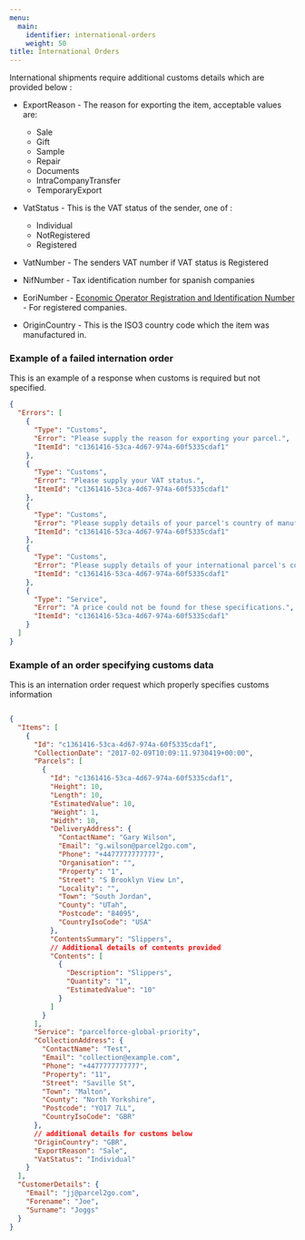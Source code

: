 ```yaml
---
menu:
  main:
    identifier: international-orders
    weight: 50
title: International Orders
---
```

International shipments require additional customs details which are provided below :

* ExportReason - The reason for exporting the item, acceptable values are:
  * Sale 
  * Gift
  * Sample
  * Repair
  * Documents
  * IntraCompanyTransfer
  * TemporaryExport

* VatStatus - This is the VAT status of the sender, one of :
  * Individual
  * NotRegistered
  * Registered

* VatNumber - The senders VAT number if VAT status is Registered

* NifNumber - Tax identification number for spanish companies
* EoriNumber - [Economic Operator Registration and Identification Number](https://www.gov.uk/eori) - For registered companies.

* OriginCountry - This is the ISO3 country code which the item was manufactured in.



### Example of a failed internation order

This is an example of a response when customs is required but not specified.

``` json
{
  "Errors": [
    {
      "Type": "Customs",
      "Error": "Please supply the reason for exporting your parcel.",
      "ItemId": "c1361416-53ca-4d67-974a-60f5335cdaf1"
    },
    {
      "Type": "Customs",
      "Error": "Please supply your VAT status.",
      "ItemId": "c1361416-53ca-4d67-974a-60f5335cdaf1"
    },
    {
      "Type": "Customs",
      "Error": "Please supply details of your parcel's country of manufacture.",
      "ItemId": "c1361416-53ca-4d67-974a-60f5335cdaf1"
    },
    {
      "Type": "Customs",
      "Error": "Please supply details of your international parcel's contents.",
      "ItemId": "c1361416-53ca-4d67-974a-60f5335cdaf1"
    },
    {
      "Type": "Service",
      "Error": "A price could not be found for these specifications.",
      "ItemId": "c1361416-53ca-4d67-974a-60f5335cdaf1"
    }
  ]
}

```

### Example of an order specifying customs data

This is an internation order request which properly specifies customs information

``` json

{
  "Items": [
    {
      "Id": "c1361416-53ca-4d67-974a-60f5335cdaf1",
      "CollectionDate": "2017-02-09T10:09:11.9730419+00:00",
      "Parcels": [
        {
          "Id": "c1361416-53ca-4d67-974a-60f5335cdaf1",
          "Height": 10,
          "Length": 10,
          "EstimatedValue": 10,
          "Weight": 1,
          "Width": 10,
          "DeliveryAddress": {
            "ContactName": "Gary Wilson",
            "Email": "g.wilson@parcel2go.com",
            "Phone": "+4477777777777",
            "Organisation": "",
            "Property": "1",
            "Street": "S Brooklyn View Ln",
            "Locality": "",
            "Town": "South Jordan",
            "County": "UTah",
            "Postcode": "84095",
            "CountryIsoCode": "USA"
          },
          "ContentsSummary": "Slippers",
          // Additional details of contents provided
          "Contents": [
            {
              "Description": "Slippers",
              "Quantity": "1",
              "EstimatedValue": "10"
            }
          ]
        }
      ],
      "Service": "parcelforce-global-priority",
      "CollectionAddress": {
        "ContactName": "Test",
        "Email": "collection@example.com",
        "Phone": "+4477777777777",
        "Property": "11",
        "Street": "Saville St",
        "Town": "Malton",
        "County": "North Yorkshire",
        "Postcode": "YO17 7LL",
        "CountryIsoCode": "GBR"
      },
      // additional details for customs below
      "OriginCountry": "GBR",
      "ExportReason": "Sale",
      "VatStatus": "Individual"
    }
  ],
  "CustomerDetails": {
    "Email": "jj@parcel2go.com",
    "Forename": "Joe",
    "Surname": "Joggs"
  }
}

```